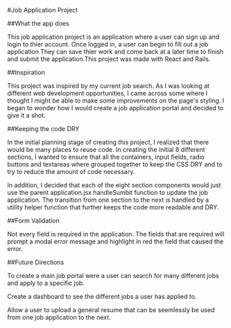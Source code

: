 #Job Application Project

##What the app does

  This job application project is an application where a user can sign up and login to thier account. Once logged in, a user can begin to fill out a job application They can save thier work and come back at a later time to finish and submit the application.This project was made with React and Rails.

##Inspiration

  This project was inspired by my current job search. As I was looking at different web development opportunities, I came across some where I thought I might be able to make some improvements on the page's styling. I began to wonder how I would create a job application portal and decided to give it a shot.


##Keeping the code DRY

  In the initial planning stage of creating this project, I realized that there would be many places to reuse code. In creating the initial 8  different sections, I wanted to ensure that all the containers, input fields, radio buttons and textareas where grouped together to keep the  CSS DRY and to try to reduce the amount of code necessary. 

  In addition, I decided that each of the eight section components would just use the parent application.jsx handleSumbit function to update the job application. The transition from one section to the next is handled by a utility helper function that further keeps the code more readable and DRY.
		
##Form Validation

   Not every field is required in the application. The fields that are required will prompt a modal error message and highlight in red the field that caused the error. 

##Future Directions

  To create a main job portal were a user can search for many different jobs and apply to a specific job.

  Create a dashboard to see the different jobs a user has applied to.

  Allow a user to upload a general resume that can be seemlessly be used from one job application to the next.
	  
